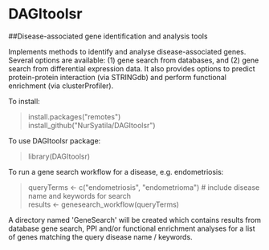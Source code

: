 # DAGItoolsr

##Disease-associated gene identification and analysis tools

Implements methods to identify and analyse disease-associated genes. Several options are available: (1) gene search from databases, and (2) gene search from differential expression data. It also provides options to predict protein-protein interaction (via STRINGdb) and perform functional enrichment (via clusterProfiler).

To install: 
> install.packages("remotes")<br>
> install_github("NurSyatila/DAGItoolsr")

To use DAGItoolsr package:
> library(DAGItoolsr)

To run a gene search workflow for a disease, e.g. endometriosis:
> queryTerms <- c("endometriosis", "endometrioma") # include disease name and keywords for search<br>
> results <- genesearch_workflow(queryTerms)

A directory named 'GeneSearch' will be created which contains results from database gene search, PPI and/or functional enrichment analyses for a list of genes matching the query disease name / keywords.

